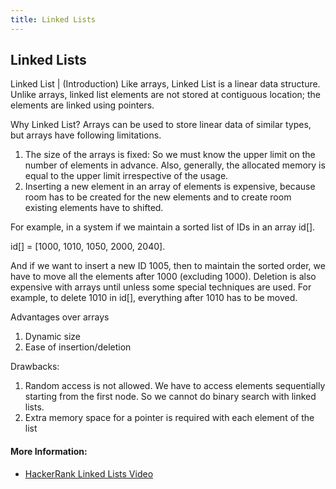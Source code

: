 ```yaml
---
title: Linked Lists
---
```

## Linked Lists


Linked List |  (Introduction)
Like arrays, Linked List is a linear data structure. Unlike arrays, linked list elements are not stored at contiguous location; the elements are linked using pointers.

Why Linked List?
Arrays can be used to store linear data of similar types, but arrays have following limitations.
1) The size of the arrays is fixed: So we must know the upper limit on the number of elements in advance. Also, generally, the allocated memory is equal to the upper limit irrespective of the usage.
2) Inserting a new element in an array of elements is expensive, because room has to be created for the new elements and to create room existing elements have to shifted.

For example, in a system if we maintain a sorted list of IDs in an array id[].

id[] = [1000, 1010, 1050, 2000, 2040].

And if we want to insert a new ID 1005, then to maintain the sorted order, we have to move all the elements after 1000 (excluding 1000).
Deletion is also expensive with arrays until unless some special techniques are used. For example, to delete 1010 in id[], everything after 1010 has to be moved.

Advantages over arrays
1) Dynamic size
2) Ease of insertion/deletion

Drawbacks:
1) Random access is not allowed. We have to access elements sequentially starting from the first node. So we cannot do binary search with linked lists.
2) Extra memory space for a pointer is required with each element of the list


#### More Information: 	
 <!-- Please add any articles you think might be helpful to read before writing the article -->		
 <ul>
  <li>
    <a href="https://www.youtube.com/watch?v=njTh_OwMljA" target ="_blank" rel="nofollow">HackerRank Linked Lists Video</a>
  </li>
 </ul>
 
